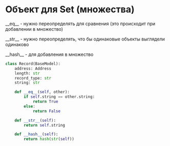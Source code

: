 # Объект для Set (множества)

\_\_eq\_\_ - нужно переопределять для сравнения (это происходит при добавлении в множество)

\_\_str\_\_ - нужно переопределять, что бы одинаковые объекты выглядели одинаково

\_\_hash\_\_ - для добавления в множество

```python
class Record(BaseModel):
    address: Address
    length: str
    record_type: str
    string: str

    def __eq__(self, other):
        if self.string == other.string:
            return True
        else:
            return False

    def __str__(self):
        return self.string

    def __hash__(self):
        return hash(str(self))
```
